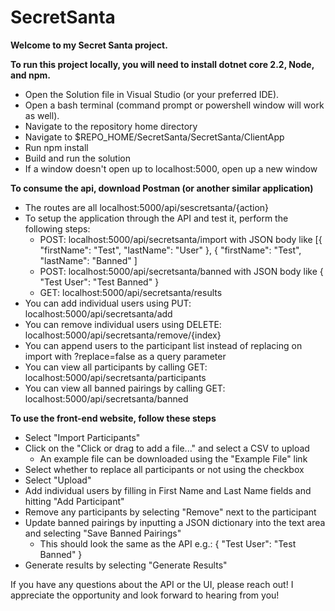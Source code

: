 # SecretSanta

**Welcome to my Secret Santa project.**

**To run this project locally, you will need to install dotnet core 2.2, Node, and npm.**
- Open the Solution file in Visual Studio (or your preferred IDE).
- Open a bash terminal (command prompt or powershell window will work as well).
- Navigate to the repository home directory
- Navigate to $REPO_HOME/SecretSanta/SecretSanta/ClientApp
- Run npm install
- Build and run the solution
- If a window doesn't open up to localhost:5000, open up a new window

**To consume the api, download Postman (or another similar application)**
- The routes are all localhost:5000/api/sescretsanta/{action}
- To setup the application through the API and test it, perform the following steps:
  - POST: localhost:5000/api/secretsanta/import with JSON body like [{ "firstName": "Test", "lastName": "User" }, { "firstName": "Test", "lastName": "Banned" ]
  - POST: localhost:5000/api/secretsanta/banned with JSON body like { "Test User": "Test Banned" }
  - GET: localhost:5000/api/secretsanta/results
- You can add individual users using PUT: localhost:5000/api/secretsanta/add
- You can remove individual users using DELETE: localhost:5000/api/secretsanta/remove/{index}
- You can append users to the participant list instead of replacing on import with ?replace=false as a query parameter
- You can view all participants by calling GET: localhost:5000/api/secretsanta/participants
- You can view all banned pairings by calling GET: localhost:5000/api/secretsanta/banned

**To use the front-end website, follow these steps**
- Select "Import Participants"
- Click on the "Click or drag to add a file..." and select a CSV to upload
  - An example file can be downloaded using the "Example File" link
- Select whether to replace all participants or not using the checkbox
- Select "Upload"
- Add individual users by filling in First Name and Last Name fields and hitting "Add Participant"
- Remove any participants by selecting "Remove" next to the participant
- Update banned pairings by inputting a JSON dictionary into the text area and selecting "Save Banned Pairings"
  - This should look the same as the API e.g.: { "Test User": "Test Banned" }
- Generate results by selecting "Generate Results"

If you have any questions about the API or the UI, please reach out! I appreciate the opportunity and look forward to hearing from you!
